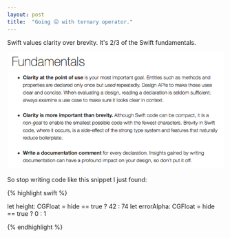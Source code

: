 ```yaml
---
layout: post
title:  "Going 😖 with ternary operator."
---
```


Swift values clarity over brevity. It's 2/3 of the Swift fundamentals.

![clarity](/img/fundamentals.png)

So stop writing code like this snippet I just found:

{% highlight swift %}

let height: CGFloat = hide == true ? 42 : 74
let errorAlpha: CGFloat = hide == true ? 0 : 1

{% endhighlight %}

